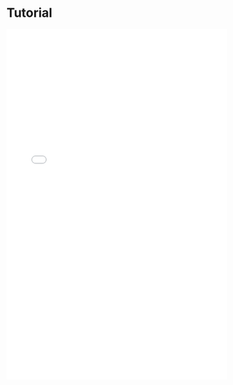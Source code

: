 # Tutorial

<iframe src="../../tutorial_week08.pdf" width="100%" height="800px" frameBorder="0"> </iframe>